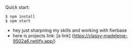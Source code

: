 Quick start:

```
$ npm install
$ npm start
````

- hey just sharpning my skills and working with fierbase
- here is projects link: [a link] (https://classy-madeleine-9502a6.netlify.app/)
